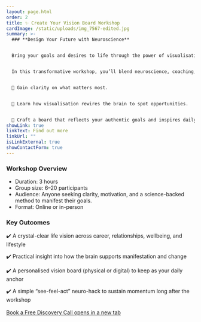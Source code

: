 ```yaml
---
layout: page.html
order: 2
title: ✨ Create Your Vision Board Workshop
cardImage: /static/uploads/img_7567-edited.jpg
summary: >-
  ### **Design Your Future with Neuroscience**


  Bring your goals and desires to life through the power of visualisation and creativity.


  In this transformative workshop, you’ll blend neuroscience, coaching, and principles of quantum physics to design a vision board that truly aligns with your values and aspirations.


  🌿 Gain clarity on what matters most.


  💫 Learn how visualisation rewires the brain to spot opportunities.


  🎨 Craft a board that reflects your authentic goals and inspires daily action.
showLink: true
linkText: Find out more
linkUrl: ""
isLinkExternal: true
showContactForm: true
---
```

### Workshop Overview

* Duration: 3 hours
* Group size: 6–20 participants
* Audience: Anyone seeking clarity, motivation, and a science-backed method to manifest their goals.
* Format: Online or in-person

### Key Outcomes

✔️ A crystal-clear life vision across career, relationships, wellbeing, and lifestyle

✔️ Practical insight into how the brain supports manifestation and change

✔️ A personalised vision board (physical or digital) to keep as your daily anchor

✔️ A simple “see-feel-act” neuro-hack to sustain momentum long after the workshop\
\
<a href="https://claudiadecarlo.zohobookings.eu/#/240577000000038054" rel="noopener noreferrer" class="btn" target="_blank">Book a Free Discovery Call <span class="sr-only">opens in a new tab</span></a>
